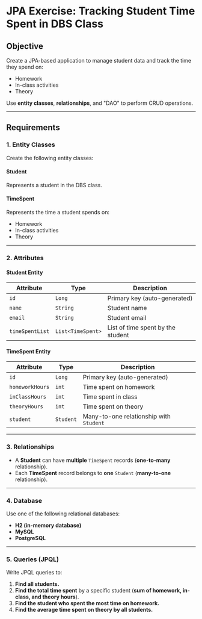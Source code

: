 # JPA Exercise: Tracking Student Time Spent in DBS Class

## Objective
Create a JPA-based application to manage student data and track the time they spend on:
- Homework  
- In-class activities  
- Theory  

Use **entity classes**, **relationships**, and "DAO" to perform CRUD operations.

---

## Requirements

### **1. Entity Classes**
Create the following entity classes:  

#### **Student**
Represents a student in the DBS class.  

#### **TimeSpent**
Represents the time a student spends on:  
- Homework  
- In-class activities  
- Theory  

---

### **2. Attributes**

#### **Student Entity**
| Attribute      | Type        | Description                              |
|---------------|------------|------------------------------------------|
| `id`         | `Long`      | Primary key (auto-generated)            |
| `name`       | `String`    | Student name                            |
| `email`      | `String`    | Student email                           |
| `timeSpentList` | `List<TimeSpent>` | List of time spent by the student |

#### **TimeSpent Entity**
| Attribute      | Type        | Description                              |
|---------------|------------|------------------------------------------|
| `id`         | `Long`      | Primary key (auto-generated)            |
| `homeworkHours` | `int`     | Time spent on homework                  |
| `inClassHours` | `int`     | Time spent in class                     |
| `theoryHours` | `int`     | Time spent on theory                    |
| `student`    | `Student`   | Many-to-one relationship with `Student` |

---

### **3. Relationships**
- A **Student** can have **multiple** `TimeSpent` records (**one-to-many** relationship).  
- Each **TimeSpent** record belongs to **one** `Student` (**many-to-one** relationship).  

---

### **4. Database**
Use one of the following relational databases:
- **H2 (in-memory database)**
- **MySQL**
- **PostgreSQL**

---

### **5. Queries (JPQL)**
Write JPQL queries to:
1. **Find all students.**  
2. **Find the total time spent** by a specific student (**sum of homework, in-class, and theory hours**).  
3. **Find the student who spent the most time on homework.**  
4. **Find the average time spent on theory by all students.**  

